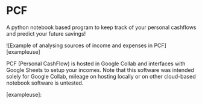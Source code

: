 # PCF
A python notebook based program to keep track of your personal cashflows and predict your future savings!

![Example of analysing sources of income and expenses in PCF][exampleuse]

PCF (Personal CashFlow) is hosted in Google Collab and interfaces with Google Sheets to setup your incomes. Note that this software was intended solely for Google Collab, mileage on hosting locally or on other cloud-based notebook software is untested. 

[exampleuse]: 
